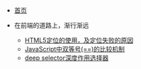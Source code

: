 * [首页](/)
- 在前端的道路上，渐行渐远

  - [HTML5定位的使用，及定位失败的原因](/webDev/HTML5Geolocation.md)
  - [JavaScript中双等号(==)的比较机制](/webDev/double-equals.md)
  - [deep selector深度作用选择器](/webDev/deep-selector.md)